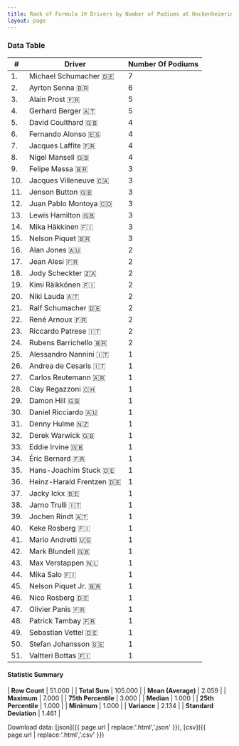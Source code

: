 ```yaml
---
title: Rank of Formula 1® Drivers by Number of Podiums at Hockenheimring
layout: page
---
```


<canvas id="chart" width="400" height="180"></canvas>
<script>
var data = {
    "datasets": [
        {
            "backgroundColor": [
                "#f3a935",
                "#f3a935",
                "#f3a935",
                "#f3a935",
                "#f3a935",
                "#f3a935",
                "#f3a935",
                "#f3a935",
                "#f3a935",
                "#f3a935",
                "#f3a935",
                "#f3a935",
                "#f3a935",
                "#f3a935",
                "#f3a935",
                "#f3a935",
                "#f3a935",
                "#f3a935",
                "#f3a935",
                "#f3a935",
                "#f3a935",
                "#f3a935",
                "#f3a935",
                "#f3a935",
                "#f3a935",
                "#f3a935",
                "#f3a935",
                "#f3a935",
                "#f3a935",
                "#f3a935",
                "#f3a935",
                "#f3a935",
                "#f3a935",
                "#f3a935",
                "#f3a935",
                "#f3a935",
                "#f3a935",
                "#f3a935",
                "#f3a935",
                "#f3a935",
                "#f3a935",
                "#f3a935",
                "#f3a935",
                "#f3a935",
                "#f3a935",
                "#f3a935",
                "#f3a935",
                "#f3a935",
                "#f3a935",
                "#f3a935",
                "#f3a935"
            ],
            "borderColor": [
                "#f68639",
                "#f68639",
                "#f68639",
                "#f68639",
                "#f68639",
                "#f68639",
                "#f68639",
                "#f68639",
                "#f68639",
                "#f68639",
                "#f68639",
                "#f68639",
                "#f68639",
                "#f68639",
                "#f68639",
                "#f68639",
                "#f68639",
                "#f68639",
                "#f68639",
                "#f68639",
                "#f68639",
                "#f68639",
                "#f68639",
                "#f68639",
                "#f68639",
                "#f68639",
                "#f68639",
                "#f68639",
                "#f68639",
                "#f68639",
                "#f68639",
                "#f68639",
                "#f68639",
                "#f68639",
                "#f68639",
                "#f68639",
                "#f68639",
                "#f68639",
                "#f68639",
                "#f68639",
                "#f68639",
                "#f68639",
                "#f68639",
                "#f68639",
                "#f68639",
                "#f68639",
                "#f68639",
                "#f68639",
                "#f68639",
                "#f68639",
                "#f68639"
            ],
            "borderWidth": 1,
            "data": [
                7.0,
                6.0,
                5.0,
                5.0,
                4.0,
                4.0,
                4.0,
                4.0,
                3.0,
                3.0,
                3.0,
                3.0,
                3.0,
                3.0,
                3.0,
                2.0,
                2.0,
                2.0,
                2.0,
                2.0,
                2.0,
                2.0,
                2.0,
                2.0,
                1.0,
                1.0,
                1.0,
                1.0,
                1.0,
                1.0,
                1.0,
                1.0,
                1.0,
                1.0,
                1.0,
                1.0,
                1.0,
                1.0,
                1.0,
                1.0,
                1.0,
                1.0,
                1.0,
                1.0,
                1.0,
                1.0,
                1.0,
                1.0,
                1.0,
                1.0,
                1.0
            ],
            "label": "Number Of Podiums"
        }
    ],
    "labels": [
        "Michael Schumacher",
        "Ayrton Senna",
        "Alain Prost",
        "Gerhard Berger",
        "David Coulthard",
        "Fernando Alonso",
        "Jacques Laffite",
        "Nigel Mansell",
        "Felipe Massa",
        "Jacques Villeneuve",
        "Jenson Button",
        "Juan Pablo Montoya",
        "Lewis Hamilton",
        "Mika Häkkinen",
        "Nelson Piquet",
        "Alan Jones",
        "Jean Alesi",
        "Jody Scheckter",
        "Kimi Räikkönen",
        "Niki Lauda",
        "Ralf Schumacher",
        "René Arnoux",
        "Riccardo Patrese",
        "Rubens Barrichello",
        "Alessandro Nannini",
        "Andrea de Cesaris",
        "Carlos Reutemann",
        "Clay Regazzoni",
        "Damon Hill",
        "Daniel Ricciardo",
        "Denny Hulme",
        "Derek Warwick",
        "Eddie Irvine",
        "Éric Bernard",
        "Hans-Joachim Stuck",
        "Heinz-Harald Frentzen",
        "Jacky Ickx",
        "Jarno Trulli",
        "Jochen Rindt",
        "Keke Rosberg",
        "Mario Andretti",
        "Mark Blundell",
        "Max Verstappen",
        "Mika Salo",
        "Nelson Piquet Jr.",
        "Nico Rosberg",
        "Olivier Panis",
        "Patrick Tambay",
        "Sebastian Vettel",
        "Stefan Johansson",
        "Valtteri Bottas"
    ]
};
var options = {
  legend: {
    display: false
  },
  scales: {
    xAxes: [{
      ticks: {
        beginAtZero: true,
        maxRotation: 180,
        display: window.innerWidth > 800
      }
    }],
    yAxes: [{
      ticks: {
        beginAtZero: true
      }
    }]
  },
  onResize: function(chart, size) {
    chart.options.scales.xAxes[0].ticks.display = size.width > 800;
  }
};
var chart = new Chart("chart", {
    data: data,
    type: 'bar',
    options: options
});
</script>



### Data Table

| # | Driver | Number Of Podiums |
|--|--|--|
| 1. | Michael Schumacher 🇩🇪 | 7 |
| 2. | Ayrton Senna 🇧🇷 | 6 |
| 3. | Alain Prost 🇫🇷 | 5 |
| 4. | Gerhard Berger 🇦🇹 | 5 |
| 5. | David Coulthard 🇬🇧 | 4 |
| 6. | Fernando Alonso 🇪🇸 | 4 |
| 7. | Jacques Laffite 🇫🇷 | 4 |
| 8. | Nigel Mansell 🇬🇧 | 4 |
| 9. | Felipe Massa 🇧🇷 | 3 |
| 10. | Jacques Villeneuve 🇨🇦 | 3 |
| 11. | Jenson Button 🇬🇧 | 3 |
| 12. | Juan Pablo Montoya 🇨🇴 | 3 |
| 13. | Lewis Hamilton 🇬🇧 | 3 |
| 14. | Mika Häkkinen 🇫🇮 | 3 |
| 15. | Nelson Piquet 🇧🇷 | 3 |
| 16. | Alan Jones 🇦🇺 | 2 |
| 17. | Jean Alesi 🇫🇷 | 2 |
| 18. | Jody Scheckter 🇿🇦 | 2 |
| 19. | Kimi Räikkönen 🇫🇮 | 2 |
| 20. | Niki Lauda 🇦🇹 | 2 |
| 21. | Ralf Schumacher 🇩🇪 | 2 |
| 22. | René Arnoux 🇫🇷 | 2 |
| 23. | Riccardo Patrese 🇮🇹 | 2 |
| 24. | Rubens Barrichello 🇧🇷 | 2 |
| 25. | Alessandro Nannini 🇮🇹 | 1 |
| 26. | Andrea de Cesaris 🇮🇹 | 1 |
| 27. | Carlos Reutemann 🇦🇷 | 1 |
| 28. | Clay Regazzoni 🇨🇭 | 1 |
| 29. | Damon Hill 🇬🇧 | 1 |
| 30. | Daniel Ricciardo 🇦🇺 | 1 |
| 31. | Denny Hulme 🇳🇿 | 1 |
| 32. | Derek Warwick 🇬🇧 | 1 |
| 33. | Eddie Irvine 🇬🇧 | 1 |
| 34. | Éric Bernard 🇫🇷 | 1 |
| 35. | Hans-Joachim Stuck 🇩🇪 | 1 |
| 36. | Heinz-Harald Frentzen 🇩🇪 | 1 |
| 37. | Jacky Ickx 🇧🇪 | 1 |
| 38. | Jarno Trulli 🇮🇹 | 1 |
| 39. | Jochen Rindt 🇦🇹 | 1 |
| 40. | Keke Rosberg 🇫🇮 | 1 |
| 41. | Mario Andretti 🇺🇸 | 1 |
| 42. | Mark Blundell 🇬🇧 | 1 |
| 43. | Max Verstappen 🇳🇱 | 1 |
| 44. | Mika Salo 🇫🇮 | 1 |
| 45. | Nelson Piquet Jr. 🇧🇷 | 1 |
| 46. | Nico Rosberg 🇩🇪 | 1 |
| 47. | Olivier Panis 🇫🇷 | 1 |
| 48. | Patrick Tambay 🇫🇷 | 1 |
| 49. | Sebastian Vettel 🇩🇪 | 1 |
| 50. | Stefan Johansson 🇸🇪 | 1 |
| 51. | Valtteri Bottas 🇫🇮 | 1 |

#### Statistic Summary

| **Row Count** | 51.000 |
| **Total Sum** | 105.000 |
| **Mean (Average)** | 2.059 |
| **Maximum** | 7.000 |
| **75th Percentile** | 3.000 |
| **Median** | 1.000 |
| **25th Percentile** | 1.000 |
| **Minimum** | 1.000 |
| **Variance** | 2.134 |
| **Standard Deviation** | 1.461 |

Download data: [json]({{ page.url | replace:'.html','.json' }}), [csv]({{ page.url | replace:'.html','.csv' }})
